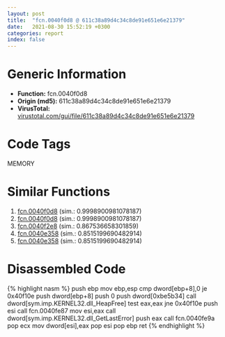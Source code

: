 ```yaml
---
layout: post
title:  "fcn.0040f0d8 @ 611c38a89d4c34c8de91e651e6e21379"
date:   2021-08-30 15:52:19 +0300
categories: report
index: false
---
```


# Generic Information
- **Function:** fcn.0040f0d8
- **Origin (md5):** 611c38a89d4c34c8de91e651e6e21379
- **VirusTotal:** [virustotal.com/gui/file/611c38a89d4c34c8de91e651e6e21379][virustotal_ref]

# Code Tags
<span class="tag" id="MEMORY">MEMORY</span>


# Similar Functions

1. [fcn.0040f0d8][similar_1_ref] (sim.: 0.9998900981078187)
2. [fcn.0040f0d8][similar_2_ref] (sim.: 0.9998900981078187)
3. [fcn.0040f2e8][similar_3_ref] (sim.: 0.867536658301859)
4. [fcn.0040e358][similar_4_ref] (sim.: 0.8515199690482914)
5. [fcn.0040e358][similar_5_ref] (sim.: 0.8515199690482914)


# Disassembled Code

{% highlight nasm %}
push ebp
mov ebp,esp
cmp dword[ebp+8],0
je 0x40f10e
push dword[ebp+8]
push 0
push dword[0xbe5b34]
call dword[sym.imp.KERNEL32.dll_HeapFree]
test eax,eax
jne 0x40f10e
push esi
call fcn.0040fe87
mov esi,eax
call dword[sym.imp.KERNEL32.dll_GetLastError]
push eax
call fcn.0040fe9a
pop ecx
mov dword[esi],eax
pop esi
pop ebp
ret 
{% endhighlight %}


[similar_1_ref]: /report/fcn.0040f0d8@d9931aa9e2aa8f7bd7ae2f1864773c9d
[similar_2_ref]: /report/fcn.0040f0d8@60afddb38f339b96494ffc49b47643e5
[similar_3_ref]: /report/fcn.0040f2e8@8f6115b96a1ecdf25f9987837dfa155b
[similar_4_ref]: /report/fcn.0040e358@cdfdff164543984ae016a2e81648bb4a
[similar_5_ref]: /report/fcn.0040e358@c905fe55bd1be43714b3c3ff051f9f8a
[virustotal_ref]: https://www.virustotal.com/gui/file/611c38a89d4c34c8de91e651e6e21379